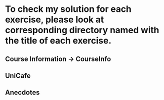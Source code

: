 # To check my solution for each exercise, please look at corresponding directory named with the title of each exercise.

## Course Information -> CourseInfo
## UniCafe
## Anecdotes
